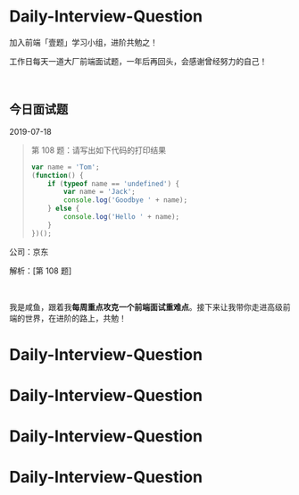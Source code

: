 # Daily-Interview-Question

加入前端「壹题」学习小组，进阶共勉之！

工作日每天一道大厂前端面试题，一年后再回头，会感谢曾经努力的自己！

<br/>




## 今日面试题

2019-07-18

> 第 108 题：请写出如下代码的打印结果
>
> ```js
> var name = 'Tom';
> (function() {
>     if (typeof name == 'undefined') {
>         var name = 'Jack';
>         console.log('Goodbye ' + name);
>     } else {
>         console.log('Hello ' + name);
>     }
> })();
> ```



公司：京东

解析：[第 108 题]

<br/>


我是咸鱼，跟着我**每周重点攻克一个前端面试重难点**。接下来让我带你走进高级前端的世界，在进阶的路上，共勉！
# Daily-Interview-Question
# Daily-Interview-Question
# Daily-Interview-Question
# Daily-Interview-Question
